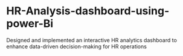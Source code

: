 # HR-Analysis-dashboard-using-power-Bi
Designed and implemented an interactive HR analytics dashboard to enhance data-driven decision-making for HR operations
 
